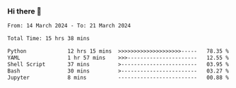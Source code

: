 ### Hi there 👋

<!--
**ututono/ututono** is a ✨ _special_ ✨ repository because its `README.md` (this file) appears on your GitHub profile.

Here are some ideas to get you started:

- 🔭 I’m currently working on ...
- 🌱 I’m currently learning ...
- 👯 I’m looking to collaborate on ...
- 🤔 I’m looking for help with ...
- 💬 Ask me about ...
- 📫 How to reach me: ...
- 😄 Pronouns: ...
- ⚡ Fun fact: ...
-->



<!--START_SECTION:waka-->

```txt
From: 14 March 2024 - To: 21 March 2024

Total Time: 15 hrs 38 mins

Python             12 hrs 15 mins  >>>>>>>>>>>>>>>>>>>>-----   78.35 %
YAML               1 hr 57 mins    >>>----------------------   12.55 %
Shell Script       37 mins         >------------------------   03.95 %
Bash               30 mins         >------------------------   03.27 %
Jupyter            8 mins          -------------------------   00.88 %
```

<!--END_SECTION:waka-->
